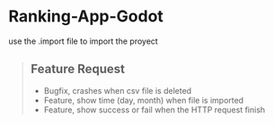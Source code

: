 # Ranking-App-Godot

use the .import file to import the proyect

> ## Feature Request
> 
> - Bugfix, crashes when csv file is deleted
> - Feature, show time (day, month) when file is imported
> - Feature, show success or fail when the HTTP request finish
